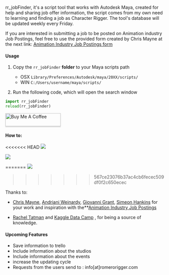 rr_jobFinder, it's a script tool that works with Autodesk Maya,  created for help and sharing job offer information, the script comes from my own need to learning and finding a job as Character Rigger. The tool's database will be updated weekly every Friday.

If you are interested in submitting a job to be posted on Animation industry Job Postings, feel free to use the provided form created by Chris Mayne at the next link: [Animation Industry Job Postings form](http://bit.ly/cgjobsposting)



#### Usage

1. Copy the `rr_jobFinder` **folder** to your Maya scripts path
    -  OSX `Library/Preferences/Autodesk/maya/20XX/scripts/`
    -  WIN `C:/Users/username/maya/scripts/`

2. Run the following code, which will open the search window

```python
import rr_jobFinder
reload(rr_jobFinder)
```
<a href="https://www.buymeacoffee.com/romerorigger" target="_blank"><img src="https://www.buymeacoffee.com/assets/img/custom_images/yellow_img.png" alt="Buy Me A Coffee" style="height: 41px !important;width: 174px !important;box-shadow: 0px 3px 2px 0px rgba(190, 190, 190, 0.5) !important;-webkit-box-shadow: 0px 3px 2px 0px rgba(190, 190, 190, 0.5) !important;" ></a>

#### How to:
<<<<<<< HEAD
![](https://raw.githubusercontent.com/romeroRigger/rr_tools/master/docs/rr_jobFinder_tut2.gif)

![](https://raw.githubusercontent.com/romeroRigger/rr_tools/master/docs/rr_jobFinder_tut1.gif)

=======
![](https://raw.githubusercontent.com/romeroRigger/rr_tools/master/docs/rr_jobFinder_tut.gif)
>>>>>>> 567ce23076b37ac4cb6fecec509df0f2c650ecec

Thanks to:

-  <a href="https://www.linkedin.com/in/chrismayneanimation/" target="_blank">Chris Mayne</a>, <a href="https://www.linkedin.com/in/andrianiweinardy/" target="_blank">Andriani Weinardy</a>, <a href="https://www.linkedin.com/in/giovanni-grant/" target="_blank">Giovanni Grant</a>, <a href="https://www.linkedin.com/in/eondesign/" target="_blank">Simeon Hankins</a>  for your work and inspiration with the**<a href="http://bit.ly/animationIndustryJobPostings" target="_blank">Animation Industry Job Postings</a>


-  <a href="http://www.rachaeltatman.com/" target="_blank">Rachel Tatman</a> and <a href="https://www.datacamp.com/" target="_blank">Kaggle Data Camp</a>  , for being a source of knowledge.


#### Upcoming Features

-  Save information to trello
-  Include information about the studios
-  Include information about the events
-  increase the updating cycle
-  Requests from the users send to : info[at]romerorigger.com
